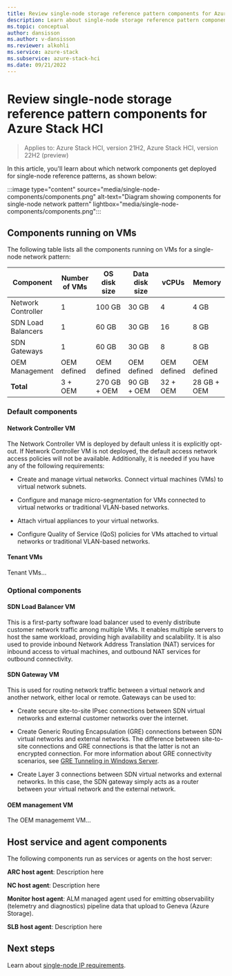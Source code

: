 ```yaml
---
title: Review single-node storage reference pattern components for Azure Stack HCI
description: Learn about single-node storage reference pattern components for Azure Stack HCI.
ms.topic: conceptual
author: dansisson
ms.author: v-dansisson
ms.reviewer: alkohli
ms.service: azure-stack
ms.subservice: azure-stack-hci
ms.date: 09/21/2022
---
```


# Review single-node storage reference pattern components for Azure Stack HCI

> Applies to: Azure Stack HCI, version 21H2, Azure Stack HCI, version 22H2 (preview)

In this article, you'll learn about which network components get deployed for single-node reference patterns, as shown below:

:::image type="content" source="media/single-node-components/components.png" alt-text="Diagram showing components for single-node network pattern" lightbox="media/single-node-components/components.png":::

## Components running on VMs

The following table lists all the components running on VMs for a single-node network pattern:

|Component|Number of VMs|OS disk size|Data disk size|vCPUs|Memory|
|--|--|--|--|--|--|
|Network Controller|1|100 GB|30 GB|4|4 GB|
|SDN Load Balancers|1|60 GB|30 GB|16|8 GB|
|SDN Gateways|1|60 GB|30 GB|8|8 GB|
|OEM Management|OEM defined|OEM defined|OEM defined|OEM defined|OEM defined|
|**Total**|3 + OEM|270 GB + OEM|90 GB + OEM|32 + OEM|28 GB + OEM|

### Default components

#### Network Controller VM

The Network Controller VM is deployed by default unless it is explicitly opt-out. If Network Controller VM is not deployed, the default access network access policies will not be available. Additionally, it is needed if you have any of the following requirements:

- Create and manage virtual networks. Connect virtual machines (VMs) to virtual network subnets.

- Configure and manage micro-segmentation for VMs connected to virtual networks or traditional VLAN-based networks.

- Attach virtual appliances to your virtual networks.

- Configure Quality of Service (QoS) policies for VMs attached to virtual networks or traditional VLAN-based networks.

#### Tenant VMs

Tenant VMs...

### Optional components

#### SDN Load Balancer VM

This is a first-party software load balancer used to evenly distribute customer network traffic among multiple VMs. It enables multiple servers to host the same workload, providing high availability and scalability. It is also used to provide inbound Network Address Translation (NAT) services for inbound access to virtual machines, and outbound NAT services for outbound connectivity.

#### SDN Gateway VM

This is used for routing network traffic between a virtual network and another network, either local or remote. Gateways can be used to:

- Create secure site-to-site IPsec connections between SDN virtual networks and external customer networks over the internet.

- Create Generic Routing Encapsulation (GRE) connections between SDN virtual networks and external networks. The difference between site-to-site connections and GRE connections is that the latter is not an encrypted connection. For more information about GRE connectivity scenarios, see [GRE Tunneling in Windows Server](/windows-server/remote/remote-access/ras-gateway/gre-tunneling-windows-server.md).

- Create Layer 3 connections between SDN virtual networks and external networks. In this case, the SDN gateway simply acts as a router between your virtual network and the external network.

#### OEM management VM

The OEM managememt VM...

## Host service and agent components

The following components run as services or agents on the host server:

**ARC host agent**: Description here

**NC host agent**: Description here

**Monitor host agent**: ALM managed agent used for emitting observability (telemetry and diagnostics) pipeline data that upload to Geneva (Azure Storage).

**SLB host agent**: Description here

## Next steps

Learn about [single-node IP requirements](single-node-ip-requirements.md).